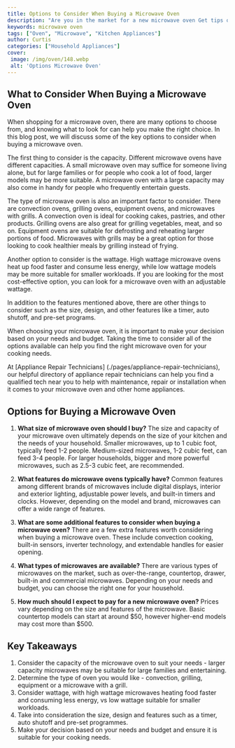 ```yaml
---
title: Options to Consider When Buying a Microwave Oven
description: "Are you in the market for a new microwave oven Get tips on what to consider from size and capacity to popular models and price points Learn more in this comprehensive guide"
keywords: microwave oven
tags: ["Oven", "Microwave", "Kitchen Appliances"]
author: Curtis
categories: ["Household Appliances"]
cover: 
 image: /img/oven/148.webp
 alt: 'Options Microwave Oven'
---
```

## What to Consider When Buying a Microwave Oven
When shopping for a microwave oven, there are many options to choose from, and knowing what to look for can help you make the right choice. In this blog post, we will discuss some of the key options to consider when buying a microwave oven.

The first thing to consider is the capacity. Different microwave ovens have different capacities. A small microwave oven may suffice for someone living alone, but for large families or for people who cook a lot of food, larger models may be more suitable. A microwave oven with a large capacity may also come in handy for people who frequently entertain guests.

The type of microwave oven is also an important factor to consider. There are convection ovens, grilling ovens, equipment ovens, and microwaves with grills. A convection oven is ideal for cooking cakes, pastries, and other products. Grilling ovens are also great for grilling vegetables, meat, and so on. Equipment ovens are suitable for defrosting and reheating larger portions of food. Microwaves with grills may be a great option for those looking to cook healthier meals by grilling instead of frying.

Another option to consider is the wattage. High wattage microwave ovens heat up food faster and consume less energy, while low wattage models may be more suitable for smaller workloads. If you are looking for the most cost-effective option, you can look for a microwave oven with an adjustable wattage.

In addition to the features mentioned above, there are other things to consider such as the size, design, and other features like a timer, auto shutoff, and pre-set programs. 

When choosing your microwave oven, it is important to make your decision based on your needs and budget. Taking the time to consider all of the options available can help you find the right microwave oven for your cooking needs. 

At [Appliance Repair Technicians] (./pages/appliance-repair-technicians), our helpful directory of appliance repair technicians can help you find a qualified tech near you to help with maintenance, repair or installation when it comes to your microwave oven and other home appliances.

## Options for Buying a Microwave Oven

1. **What size of microwave oven should I buy?** The size and capacity of your microwave oven ultimately depends on the size of your kitchen and the needs of your household. Smaller microwaves, up to 1 cubic foot, typically feed 1-2 people. Medium-sized microwaves, 1-2 cubic feet, can feed 3-4 people. For larger households, bigger and more powerful microwaves, such as 2.5-3 cubic feet, are recommended.

2. **What features do microwave ovens typically have?** Common features among different brands of microwaves include digital displays, interior and exterior lighting, adjustable power levels, and built-in timers and clocks. However, depending on the model and brand, microwaves can offer a wide range of features.

3. **What are some additional features to consider when buying a microwave oven?** There are a few extra features worth considering when buying a microwave oven. These include convection cooking, built-in sensors, inverter technology, and extendable handles for easier opening. 

4. **What types of microwaves are available?** There are various types of microwaves on the market, such as over-the-range, countertop, drawer, built-in and commercial microwaves. Depending on your needs and budget, you can choose the right one for your household. 

5. **How much should I expect to pay for a new microwave oven?** Prices vary depending on the size and features of the microwave. Basic countertop models can start at around $50, however higher-end models may cost more than $500.

## Key Takeaways
1. Consider the capacity of the microwave oven to suit your needs - larger capacity microwaves may be suitable for large families and entertaining. 
2. Determine the type of oven you would like - convection, grilling, equipment or a microwave with a grill. 
3. Consider wattage, with high wattage microwaves heating food faster and consuming less energy, vs low wattage suitable for smaller workloads. 
4. Take into consideration the size, design and features such as a timer, auto shutoff and pre-set programmes. 
5. Make your decision based on your needs and budget and ensure it is suitable for your cooking needs.
